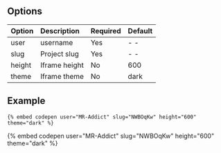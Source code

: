 ## Options

| Option | Description   | Required | Default |
| :----- | :------------ | :------- | :------ |
| user   | username      | Yes      | - -     |
| slug   | Project slug  | Yes      | - -     |
| height | Iframe height | No       | 600     |
| theme  | Iframe theme  | No       | dark    |

## Example

<!-- embed ignore begin -->

```text
{% embed codepen user="MR-Addict" slug="NWBOqKw" height="600" theme="dark" %}
```

<!-- embed ignore end -->

{% embed codepen user="MR-Addict" slug="NWBOqKw" height="600" theme="dark" %}
